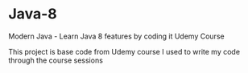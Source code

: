 # Java-8
Modern Java - Learn Java 8 features by coding it Udemy Course

This project is base code from Udemy course I used to write my code through the course sessions

